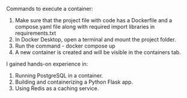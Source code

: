 Commands to execute a container:
1. Make sure that the project file with code has a Dockerfile and a compose.yaml file along with required import libraries in requirements.txt
2. In Docker Desktop, open a terminal and mount the project folder.
3. Run the command - docker compose up
4. A new container is created and will be visible in the containers tab.

I gained hands-on experience in: 
1. Running PostgreSQL in a container.
2. Building and containerizing a Python Flask app.
3. Using Redis as a caching service.
